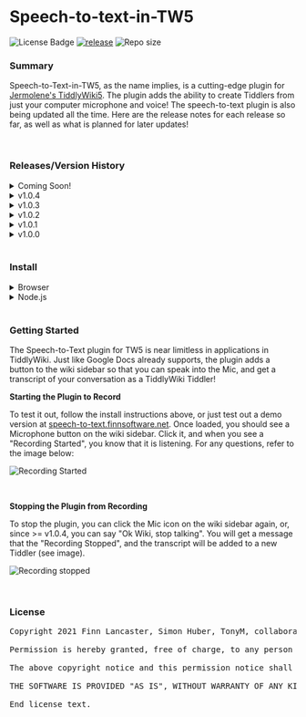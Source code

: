 # Speech-to-text-in-TW5
![License Badge](https://img.shields.io/badge/license-MIT-blue) [![release](https://img.shields.io/badge/release-latest-brightgreen)](https://github.com/flancast90/Speech-to-text-in-TW5/releases/latest) ![Repo size](https://img.shields.io/badge/size-1.3MB-orange)

### Summary


Speech-to-Text-in-TW5, as the name implies, is a cutting-edge plugin for [Jermolene's TiddlyWiki5](https://github.com/jermolene/tiddlywiki5). The plugin adds the ability to create Tiddlers from just your computer microphone and voice! The speech-to-text plugin is also being updated all the time. Here are the release notes for each release so far, as well as what is planned for later updates!

<br />

### Releases/Version History


<details><summary>Coming Soon!</summary>
  <ul>
  	<li>Custom Verbal Commands: define command word and action!</li>
    <li>Better UI: minor edits for after recording stopped with command</li>
    <li>Language auto-detection: language defaults to whatever language TW is in!</li>
    <li>language switch: change plugin language with TW built-in-languages</li>
  </ul>
</details>
<details><summary>v1.0.4</summary>
  <ul>
  	<li>Support for language change</li>
    <li>Verbal commands, starting with "command"</li>
    <li>Safari on iOS support tested</li>
  </ul>
</details>
<details><summary>v1.0.3</summary>
  <ul>
  	<li>Keyboard shortcut! Alt+Shift+R to start recording!</li>
  </ul>
</details>
<details><summary>v1.0.2</summary>
  <ul>
  	<li>BUG FIXES: plugin no longer stops listening after pause.</li>
  </ul>
</details>
<details><summary>v1.0.1</summary>
  <ul>
  	<li>Code Cleanup and minor UI edits.</li>
  </ul>
</details>
<details><summary>v1.0.0</summary>
  <ul>
  	<li>Minimal Implementation. First Release!</li>
  </ul>
</details>

<br />

### Install


<details><summary>Browser</summary>
  <ol>
    <li>Install an <code>empty.html</code> from <a href="https://www.tiddlywiki.com">tiddlywiki.com, or use your own existing TiddlyWiki</a></li>
    <br />
    <li>Go to <a href="https://speech-to-text.finnsoftware.net">speech-to-text.finnsoftware.net</a>, the plugin homepage</li>
    <br />
    <li>In the Installation tiddler of the speech-to-text plugin page, drag the "Speech-to-text: Speech to Text for TW5" plugin box into your open <code>empty.html</code> instance, or open existing TiddlyWiki. You now have the plugin! 🎉</li>
  </ol>
</details>


<details><summary>Node.js</summary>
  <ol>
    <li>Install Node.js and NPM (Node Package Manager) from <a href="https://nodejs.org/en/download/">these instructions</a></a></li>
    <br />
    <li>In your terminal, type: <code>npm install -g tiddlywiki</code></li>
    <br />
    <li>In your terminal again, create a new wiki with <code>tiddlywiki mynewwiki --init server</code></li>
    <br />
    <li>OPTIONAL: you may want to tell TiddlyWiki where the plugin will be found so you can store it in any folder. To do so, type <code>export TIDDLYWIKI_PLUGIN_PATH="$HOME/location_of_plugin"</code></li>
    <li>You then can install the latest version of the plugin via <a href="https://github.com/flancast90/Speech-To-Text-in-TW5/releases/latest/">This Link</a> as either a .zip or .tar.gz. *Make sure you extract the files to the location you specified in the last step!</li>
    <br />
    <li>That's it! 🎉 Launch your new wiki with the plugin using <code>tiddlywiki mynewwiki --listen</code></li> 
  </ol>
</details>

<br />

### Getting Started


The Speech-to-Text plugin for TW5 is near limitless in applications in TiddlyWiki. Just like Google Docs already supports, the plugin adds a button to the wiki sidebar so that you can speak into the Mic, and get a transcript of your conversation as a TiddlyWiki Tiddler!

**Starting the Plugin to Record**

To test it out, follow the install instructions above, or just test out a demo version at [speech-to-text.finnsoftware.net](https://speech-to-text.finnsoftware.net). Once loaded, you should see a Microphone button on the wiki sidebar. Click it, and when you see a "Recording Started", you know that it is listening. For any questions, refer to the image below:

![Recording Started](https://i.imgur.com/rhleClx.png)

<br />

**Stopping the Plugin from Recording**

To stop the plugin, you can click the Mic icon on the wiki sidebar again, or, since >= v1.0.4, you can say "Ok Wiki, stop talking". You will get a message that the "Recording Stopped", and the transcript will be added to a new Tiddler (see image).

![Recording stopped](https://i.imgur.com/XMqO2ud.png)

<br />

### License
<pre>
Copyright 2021 Finn Lancaster, Simon Huber, TonyM, collaborators, and the TiddlyWiki Community

Permission is hereby granted, free of charge, to any person obtaining a copy of this software and associated documentation files (the "Software"), to deal in the Software without restriction, including without limitation the rights to use, copy, modify, merge, publish, distribute, sublicense, and/or sell copies of the Software, and to permit persons to whom the Software is furnished to do so, subject to the following conditions:

The above copyright notice and this permission notice shall be included in all copies or substantial portions of the Software.

THE SOFTWARE IS PROVIDED "AS IS", WITHOUT WARRANTY OF ANY KIND, EXPRESS OR IMPLIED, INCLUDING BUT NOT LIMITED TO THE WARRANTIES OF MERCHANTABILITY, FITNESS FOR A PARTICULAR PURPOSE AND NONINFRINGEMENT. IN NO EVENT SHALL THE AUTHORS OR COPYRIGHT HOLDERS BE LIABLE FOR ANY CLAIM, DAMAGES OR OTHER LIABILITY, WHETHER IN AN ACTION OF CONTRACT, TORT OR OTHERWISE, ARISING FROM, OUT OF OR IN CONNECTION WITH THE SOFTWARE OR THE USE OR OTHER DEALINGS IN THE SOFTWARE.

End license text.
</pre>
